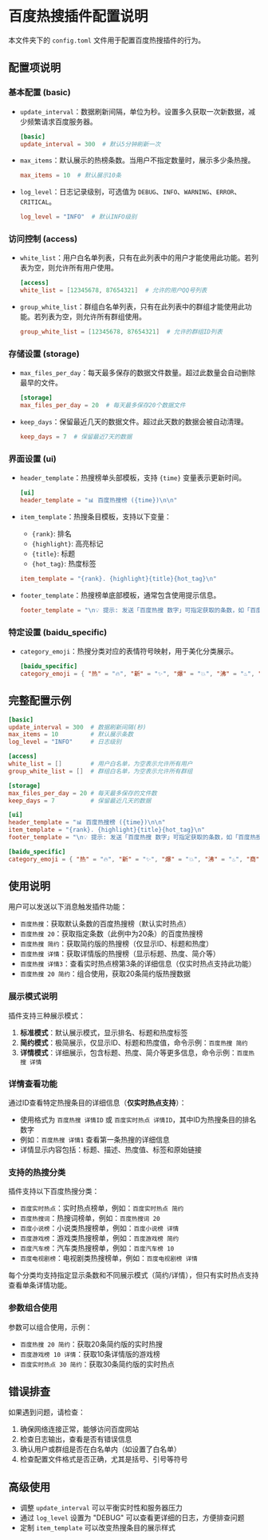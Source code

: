 # 百度热搜插件配置说明

本文件夹下的 `config.toml` 文件用于配置百度热搜插件的行为。

## 配置项说明

### 基本配置 (basic)

- `update_interval`：数据刷新间隔，单位为秒。设置多久获取一次新数据，减少频繁请求百度服务器。
  ```toml
  [basic]
  update_interval = 300  # 默认5分钟刷新一次
  ```

- `max_items`：默认展示的热榜条数。当用户不指定数量时，展示多少条热搜。
  ```toml
  max_items = 10  # 默认展示10条
  ```

- `log_level`：日志记录级别，可选值为 `DEBUG`、`INFO`、`WARNING`、`ERROR`、`CRITICAL`。
  ```toml
  log_level = "INFO"  # 默认INFO级别
  ```

### 访问控制 (access)

- `white_list`：用户白名单列表，只有在此列表中的用户才能使用此功能。若列表为空，则允许所有用户使用。
  ```toml
  [access]
  white_list = [12345678, 87654321]  # 允许的用户QQ号列表
  ```

- `group_white_list`：群组白名单列表，只有在此列表中的群组才能使用此功能。若列表为空，则允许所有群组使用。
  ```toml
  group_white_list = [12345678, 87654321]  # 允许的群组ID列表
  ```

### 存储设置 (storage)

- `max_files_per_day`：每天最多保存的数据文件数量。超过此数量会自动删除最早的文件。
  ```toml
  [storage]
  max_files_per_day = 20  # 每天最多保存20个数据文件
  ```

- `keep_days`：保留最近几天的数据文件。超过此天数的数据会被自动清理。
  ```toml
  keep_days = 7  # 保留最近7天的数据
  ```

### 界面设置 (ui)

- `header_template`：热搜榜单头部模板，支持 `{time}` 变量表示更新时间。
  ```toml
  [ui]
  header_template = "📊 百度热搜榜 ({time})\n\n"
  ```

- `item_template`：热搜条目模板，支持以下变量：
  - `{rank}`: 排名
  - `{highlight}`: 高亮标记
  - `{title}`: 标题
  - `{hot_tag}`: 热度标签
  ```toml
  item_template = "{rank}. {highlight}{title}{hot_tag}\n"
  ```

- `footer_template`：热搜榜单底部模板，通常包含使用提示信息。
  ```toml
  footer_template = "\n💡 提示: 发送「百度热搜 数字」可指定获取的条数，如「百度热搜 20」"
  ```

### 特定设置 (baidu_specific)

- `category_emoji`：热搜分类对应的表情符号映射，用于美化分类展示。
  ```toml
  [baidu_specific]
  category_emoji = { "热" = "🔥", "新" = "✨", "爆" = "💥", "沸" = "♨️", "商" = "🛒", "娱" = "🎬", "体" = "⚽", "情" = "💖" }
  ```

## 完整配置示例

```toml
[basic]
update_interval = 300  # 数据刷新间隔(秒)
max_items = 10         # 默认展示条数
log_level = "INFO"     # 日志级别

[access]
white_list = []        # 用户白名单，为空表示允许所有用户
group_white_list = []  # 群组白名单，为空表示允许所有群组

[storage]
max_files_per_day = 20 # 每天最多保存的文件数
keep_days = 7          # 保留最近几天的数据

[ui]
header_template = "📊 百度热搜榜 ({time})\n\n"
item_template = "{rank}. {highlight}{title}{hot_tag}\n"
footer_template = "\n💡 提示: 发送「百度热搜 数字」可指定获取的条数，如「百度热搜 20」"

[baidu_specific]
category_emoji = { "热" = "🔥", "新" = "✨", "爆" = "💥", "沸" = "♨️", "商" = "🛒", "娱" = "🎬", "体" = "⚽", "情" = "💖" }
```

## 使用说明

用户可以发送以下消息触发插件功能：

- `百度热搜`：获取默认条数的百度热搜榜（默认实时热点）
- `百度热搜 20`：获取指定条数（此例中为20条）的百度热搜榜
- `百度热搜 简约`：获取简约版的热搜榜（仅显示ID、标题和热度）
- `百度热搜 详情`：获取详情版的热搜榜（显示标题、热度、简介等）
- `百度热搜 详情3`：查看实时热点榜第3条的详细信息（仅实时热点支持此功能）
- `百度热搜 20 简约`：组合使用，获取20条简约版热搜数据

### 展示模式说明

插件支持三种展示模式：

1. **标准模式**：默认展示模式，显示排名、标题和热度标签
2. **简约模式**：极简展示，仅显示ID、标题和热度值，命令示例：`百度热搜 简约`
3. **详情模式**：详细展示，包含标题、热度、简介等更多信息，命令示例：`百度热搜 详情`

### 详情查看功能

通过ID查看特定热搜条目的详细信息（**仅实时热点支持**）：

- 使用格式为 `百度热搜 详情ID` 或 `百度实时热点 详情ID`，其中ID为热搜条目的排名数字
- 例如：`百度热搜 详情1` 查看第一条热搜的详细信息
- 详情显示内容包括：标题、描述、热度值、标签和原始链接

### 支持的热搜分类

插件支持以下百度热搜分类：

- `百度实时热点`：实时热点榜单，例如：`百度实时热点 简约`
- `百度热搜词`：热搜词榜单，例如：`百度热搜词 20`
- `百度小说榜`：小说类热搜榜单，例如：`百度小说榜 详情`
- `百度游戏榜`：游戏类热搜榜单，例如：`百度游戏榜 简约`
- `百度汽车榜`：汽车类热搜榜单，例如：`百度汽车榜 10`
- `百度电视剧榜`：电视剧类热搜榜单，例如：`百度电视剧榜 详情`

每个分类均支持指定显示条数和不同展示模式（简约/详情），但只有实时热点支持查看单条详情功能。

### 参数组合使用

参数可以组合使用，示例：

- `百度热搜 20 简约`：获取20条简约版的实时热搜
- `百度游戏榜 10 详情`：获取10条详情版的游戏榜
- `百度实时热点 30 简约`：获取30条简约版的实时热点

## 错误排查

如果遇到问题，请检查：

1. 确保网络连接正常，能够访问百度网站
2. 检查日志输出，查看是否有错误信息
3. 确认用户或群组是否在白名单内（如设置了白名单）
4. 检查配置文件格式是否正确，尤其是括号、引号等符号

## 高级使用

- 调整 `update_interval` 可以平衡实时性和服务器压力
- 通过 `log_level` 设置为 "DEBUG" 可以查看更详细的日志，方便排查问题
- 定制 `item_template` 可以改变热搜条目的展示样式 
